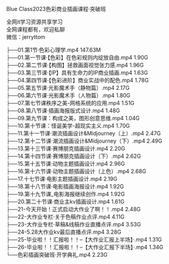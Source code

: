 Blue Class2023色彩商业插画课程·突破班

全网it学习资源共享学习<br>全网课程都有，欢迎私聊<br>微信：jerryttom<br>

├──01.第1节·色彩心理学.mp4 147.63M<br> ├──01.第一节课·【色彩】在色彩规则内绽放自由.mp4 1.90G<br> ├──02.第二节课·【构图】拯救画面视觉张力感.mp4 1.96G<br> ├──03.第三节课·【IP】具有生命力的IP商业插画.mp4 1.63G<br> ├──04.第四节课·【色彩进阶】商业实战中的配色.mp4 1.78G<br> ├──05.第五节课·光影魔术手（静物篇）.mp4 2.17G<br> ├──06.第六节课·光影魔术手（人物篇）.mp4 1.80G<br> ├──07.第七节课秩序之美-网格系统的应用.mp4 1.51G<br> ├──08.第八节课·插画海报版式设计.mp4 1.48G<br> ├──09.第九节课：构成之美，图形创意思维.mp4 1.04G<br> ├──10.第十节课：怪诞美学-超现实主义.mp4 1.70G<br> ├──11.第十一节课·潮流插画设计&amp;Midjourney（上）.mp4 2.47G<br> ├──12.第十二节课·潮流插画设计&amp;Midjourney（下）.mp4 2.49G<br> ├──13.第十三节课·赛博朋克插画设计.mp4 2.20G<br> ├──14.第十四节课·赛博朋克插画设计（下）.mp4 2.62G<br> ├──15.第十五节课·动物主题插画设计.mp4 2.96G<br> ├──16.第十六节课·动物主题插画设计（上色）.mp4 2.68G<br> ├──17.十七节课·电影主题插画设计.mp4 2.19G<br> ├──18.第十八节课·电影插画海报设计.mp4 1.92G<br> ├──19.第十九节课_电影海报继续创作.mp4 1.92G<br> ├──20.第二十节课·商业主kv插画设计.mp4 1.61G<br> ├──21-今天开始！正式启动大作业了啊！！.mp4 2.48G<br> ├──22-大作业专栏·关于色稿作业点评.mp4 4.11G<br> ├──23-大作业专栏·草稿&amp;线稿作业直播点评.mp4 3.53G<br> ├──24-5.28大作业kv最后直播点评.mp4 3.28G<br> ├──25-毕业啦！！汇报啦！！–【大作业汇报上半场】·.mp4 1.31G<br> ├──26-毕业啦！！汇报啦！！–【大作业汇报下半场】·.mp4 1.34G<br> └──色彩插画突破班·开学典礼.mp4 2.23G